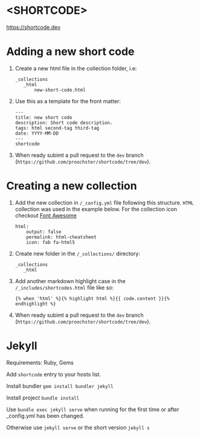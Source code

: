 # \<SHORTCODE>

https://shortcode.dev

# Adding a new short code

1. Create a new html file in the collection folder, i.e:

     ```
     _collections
        _html
            new-short-code.html
     ```

2. Use this as a template for the front matter:

    ```
    ---
    title: new short code
    description: Short code description.  
    tags: html second-tag third-tag
    date: YYYY-MM-DD
    ---
    shortcode
    ```

3. When ready subimt a pull request to the `dev` branch (`https://github.com/proochster/shortcode/tree/dev`). 

# Creating a new collection

1. Add the new collection in `/_config.yml` file following this structure. `HTML` collection was used in the example below. For the collection icon checkout [Font Awesome](https://fontawesome.com/cheatsheet)

    ```
    html:
        output: false
        permalink: html-cheatsheet
        icon: fab fa-html5
    ```

2. Create new folder in the `/_collections/` directory:

     ```
     _collections
        _html
     ```

3. Add another markdown highlight case in the `/_includes/shortcodes.html` file like so:

    ``` liquid
    {% when 'html' %}{% highlight html %}{{ code.content }}{% endhighlight %} 
    ```  

4. When ready subimt a pull request to the `dev` branch (`https://github.com/proochster/shortcode/tree/dev`).  

# Jekyll

Requirements: Ruby, Gems

Add `shortcode` entry to your hosts list.

Install bundler `gem install bundler jekyll`

Install project `bundle install`

Use `bundle exec jekyll serve` when running for the first time or after _config.yml has been changed.

Otherwise use `jekyll serve` or the short version `jekyll s`

<!-- # Webepack

... -->
